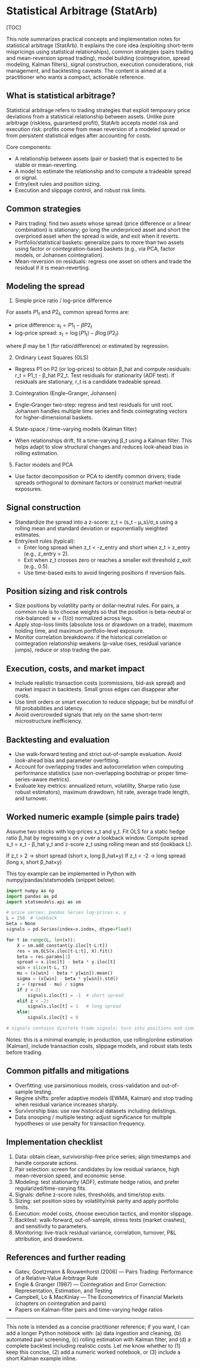 # Statistical Arbitrage (StatArb)

[TOC]

This note summarizes practical concepts and implementation notes for statistical arbitrage (StatArb). It explains the core idea (exploiting short-term mispricings using statistical relationships), common strategies (pairs trading and mean-reversion spread trading), model building (cointegration, spread modeling, Kalman filters), signal construction, execution considerations, risk management, and backtesting caveats. The content is aimed at a practitioner who wants a compact, actionable reference.

## What is statistical arbitrage?
Statistical arbitrage refers to trading strategies that exploit temporary price deviations from a statistical relationship between assets. Unlike pure arbitrage (riskless, guaranteed profit), StatArb accepts model risk and execution risk: profits come from mean reversion of a modeled spread or from persistent statistical edges after accounting for costs.

Core components:
- A relationship between assets (pair or basket) that is expected to be stable or mean-reverting.
- A model to estimate the relationship and to compute a tradeable spread or signal.
- Entry/exit rules and position sizing.
- Execution and slippage control, and robust risk limits.

## Common strategies

- Pairs trading: find two assets whose spread (price difference or a linear combination) is stationary; go long the underpriced asset and short the overpriced asset when the spread is wide, and exit when it reverts.
- Portfolio/statistical baskets: generalize pairs to more than two assets using factor or cointegration-based baskets (e.g., via PCA, factor models, or Johansen cointegration).
- Mean-reversion on residuals: regress one asset on others and trade the residual if it is mean-reverting.

## Modeling the spread

1) Simple price ratio / log-price difference

For assets $P1_t$ and $P2_t$, common spread forms are:

- price difference: $s_t = P1_t - \beta P2_t$
- log-price spread: $s_t = \log(P1_t) - \beta \log(P2_t)$

where $\beta$ may be 1 (for ratio/difference) or estimated by regression.

2) Ordinary Least Squares (OLS)

- Regress P1 on P2 (or log-prices) to obtain β_hat and compute residuals: r_t = P1_t - β_hat P2_t. Test residuals for stationarity (ADF test). If residuals are stationary, r_t is a candidate tradeable spread.

3) Cointegration (Engle–Granger, Johansen)

- Engle–Granger two-step: regress and test residuals for unit root. Johansen handles multiple time series and finds cointegrating vectors for higher-dimensional baskets.

4) State-space / time-varying models (Kalman filter)

- When relationships drift, fit a time-varying β_t using a Kalman filter. This helps adapt to slow structural changes and reduces look‑ahead bias in rolling estimation.

5) Factor models and PCA

- Use factor decomposition or PCA to identify common drivers; trade spreads orthogonal to dominant factors or construct market-neutral exposures.

## Signal construction

- Standardize the spread into a z-score: z_t = (s_t - μ_s)/σ_s using a rolling mean and standard deviation or exponentially weighted estimates.
- Entry/exit rules (typical):
  - Enter long spread when z_t < -z_entry and short when z_t > z_entry (e.g., z_entry = 2).
  - Exit when z_t crosses zero or reaches a smaller exit threshold z_exit (e.g., 0.5).
  - Use time-based exits to avoid lingering positions if reversion fails.

## Position sizing and risk controls

- Size positions by volatility parity or dollar-neutral rules. For pairs, a common rule is to choose weights so that the position is beta-neutral or risk-balanced: w = (1/σ) normalized across legs.
- Apply stop-loss limits (absolute loss or drawdown on a trade), maximum holding time, and maximum portfolio-level exposure.
- Monitor correlation breakdowns: if the historical correlation or cointegration relationship weakens (p-value rises, residual variance jumps), reduce or stop trading the pair.

## Execution, costs, and market impact

- Include realistic transaction costs (commissions, bid-ask spread) and market impact in backtests. Small gross edges can disappear after costs.
- Use limit orders or smart execution to reduce slippage; but be mindful of fill probabilities and latency.
- Avoid overcrowded signals that rely on the same short-term microstructure inefficiency.

## Backtesting and evaluation

- Use walk-forward testing and strict out-of-sample evaluation. Avoid look-ahead bias and parameter overfitting.
- Account for overlapping trades and autocorrelation when computing performance statistics (use non-overlapping bootstrap or proper time-series-aware metrics).
- Evaluate key metrics: annualized return, volatility, Sharpe ratio (use robust estimators), maximum drawdown, hit rate, average trade length, and turnover.

## Worked numeric example (simple pairs trade)

Assume two stocks with log-prices x_t and y_t. Fit OLS for a static hedge ratio β_hat by regressing x on y over a lookback window. Compute spread s_t = x_t - β_hat y_t and z-score z_t using rolling mean and std (lookback L).

If z_t > 2 → short spread (short x, long β_hat×y)
If z_t < -2 → long spread (long x, short β_hat×y)

This toy example can be implemented in Python with numpy/pandas/statsmodels (snippet below).

```python
import numpy as np
import pandas as pd
import statsmodels.api as sm

# price series: pandas Series log-prices x, y
L = 250  # lookback
beta = None
signals = pd.Series(index=x.index, dtype=float)

for t in range(L, len(x)):
    X = sm.add_constant(y.iloc[t-L:t])
    res = sm.OLS(x.iloc[t-L:t], X).fit()
    beta = res.params[1]
    spread = x.iloc[t] - beta * y.iloc[t]
    win = slice(t-L, t)
    mu = (x[win] - beta * y[win]).mean()
    sigma = (x[win] - beta * y[win]).std()
    z = (spread - mu) / sigma
    if z > 2:
        signals.iloc[t] = -1  # short spread
    elif z < -2:
        signals.iloc[t] = 1   # long spread
    else:
        signals.iloc[t] = 0

# signals contains discrete trade signals; turn into positions and simulate P&L with costs
```

Notes: this is a minimal example; in production, use rolling/online estimation (Kalman), include transaction costs, slippage models, and robust stats tests before trading.

## Common pitfalls and mitigations

- Overfitting: use parsimonious models, cross-validation and out-of-sample testing.
- Regime shifts: prefer adaptive models (EWMA, Kalman) and stop trading when residual variance increases sharply.
- Survivorship bias: use raw historical datasets including delistings.
- Data snooping / multiple testing: adjust significance for multiple hypotheses or use penalty for transaction frequency.

## Implementation checklist

1. Data: obtain clean, survivorship-free price series; align timestamps and handle corporate actions.
2. Pair selection: screen for candidates by low residual variance, high mean-reversion speed, and economic sense.
3. Modeling: test stationarity (ADF), estimate hedge ratios, and prefer regularized/time-varying fits.
4. Signals: define z-score rules, thresholds, and time/stop exits.
5. Sizing: set position sizes by volatility/risk parity and apply portfolio limits.
6. Execution: model costs, choose execution tactics, and monitor slippage.
7. Backtest: walk-forward, out-of-sample, stress tests (market crashes), and sensitivity to parameters.
8. Monitoring: live-track residual variance, correlation, turnover, P&L attribution, and drawdowns.

## References and further reading

- Gatev, Goetzmann & Rouwenhorst (2006) — Pairs Trading: Performance of a Relative-Value Arbitrage Rule
- Engle & Granger (1987) — Cointegration and Error Correction: Representation, Estimation, and Testing
- Campbell, Lo & MacKinlay — The Econometrics of Financial Markets (chapters on cointegration and pairs)
- Papers on Kalman-filter pairs and time-varying hedge ratios

---

This note is intended as a concise practitioner reference; if you want, I can add a longer Python notebook with: (a) data ingestion and cleaning, (b) automated pair screening, (c) rolling estimation with Kalman filter, and (d) a complete backtest including realistic costs. Let me know whether to (1) keep this concise, (2) add a numeric worked notebook, or (3) include a short Kalman example inline.
